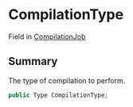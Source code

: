 # CompilationType

Field in [CompilationJob](broken-reference)

## Summary

The type of compilation to perform.

```csharp
public Type CompilationType;
```
